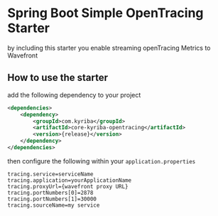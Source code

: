 # Spring Boot Simple OpenTracing Starter

by including this starter you enable streaming openTracing Metrics to Wavefront

## How to use the starter

add the following dependency to your project

```xml
<dependencies>
    <dependency>
        <groupId>com.kyriba</groupId>
        <artifactId>core-kyriba-opentracing</artifactId>
        <version>{release}</version>
    </dependency>
</dependencies>
```

then configure the following within your `application.properties`

```properties
tracing.service=serviceName
tracing.application=yourApplicationName
tracing.proxyUrl={wavefront proxy URL}
tracing.portNumbers[0]=2878
tracing.portNumbers[1]=30000
tracing.sourceName=my service
```
